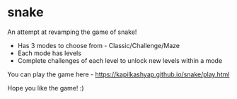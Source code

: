 # snake
 An attempt at revamping the game of snake!
 
 - Has 3 modes to choose from - Classic/Challenge/Maze
 - Each mode has levels
 - Complete challenges of each level to unlock new levels within a mode
 
 You can play the game here - https://kapilkashyap.github.io/snake/play.html
 
 Hope you like the game! :)
